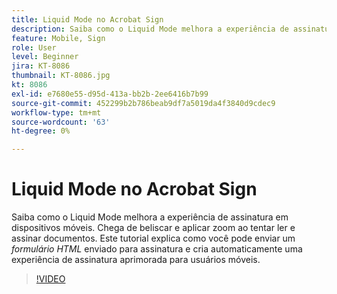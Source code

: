 ```yaml
---
title: Liquid Mode no Acrobat Sign
description: Saiba como o Liquid Mode melhora a experiência de assinatura em dispositivos móveis
feature: Mobile, Sign
role: User
level: Beginner
jira: KT-8086
thumbnail: KT-8086.jpg
kt: 8086
exl-id: e7680e55-d95d-413a-bb2b-2ee6416b7b99
source-git-commit: 452299b2b786beab9df7a5019da4f3840d9cdec9
workflow-type: tm+mt
source-wordcount: '63'
ht-degree: 0%

---
```


# Liquid Mode no Acrobat Sign

Saiba como o Liquid Mode melhora a experiência de assinatura em dispositivos móveis. Chega de beliscar e aplicar zoom ao tentar ler e assinar documentos. Este tutorial explica como você pode enviar um _formulário HTML_ enviado para assinatura e cria automaticamente uma experiência de assinatura aprimorada para usuários móveis.

>[!VIDEO](https://video.tv.adobe.com/v/333803?quality=12&learn=on&hidetitle=true)
